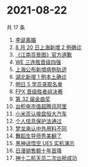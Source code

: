 # 2021-08-22

共 17 条

<!-- BEGIN ZHIHUSEARCH -->
<!-- 最后更新时间 Sun Aug 22 2021 16:08:46 GMT+0800 (China Standard Time) -->
1. [李诞离婚](https://www.zhihu.com/search?q=李诞)
1. [8 月 20 日上海新增 2 例确诊](https://www.zhihu.com/search?q=上海疫情)
1. [《江南百景图》官方道歉](https://www.zhihu.com/search?q=江南百景图)
1. [WE 三连胜晋级四强](https://www.zhihu.com/search?q=we)
1. [上海公布新增病例轨迹](https://www.zhihu.com/search?q=上海疫情)
1. [湖北新增 1 例本土确诊](https://www.zhihu.com/search?q=湖北疫情)
1. [明日 5 学员录取名单](https://www.zhihu.com/search?q=明日创作计划)
1. [FPX 晋级胜者组决赛](https://www.zhihu.com/search?q=fpx)
1. [第 32 届金曲奖 ](https://www.zhihu.com/search?q=金曲奖)
1. [台积电市值超腾讯阿里](https://www.zhihu.com/search?q=台积电)
1. [小米否认接盘恒大汽车](https://www.zhihu.com/search?q=小米汽车)
1. [个人信息保护法通过](https://www.zhihu.com/search?q=个人信息保护法)
1. [梦龙承认中外用料不同](https://www.zhihu.com/search?q=梦龙)
1. [舞蹈生导师秀美翻了](https://www.zhihu.com/search?q=舞蹈生)
1. [黑神话悟空 UE5 实机演示](https://www.zhihu.com/search?q=黑神话悟空)
1. [日漫销售额十年首降](https://www.zhihu.com/search?q=日本动漫)
1. [神十二航天员二次出舱成功](https://www.zhihu.com/search?q=神舟十二号)
<!-- END ZHIHUSEARCH -->
